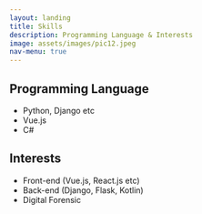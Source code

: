 ```yaml
---
layout: landing
title: Skills
description: Programming Language & Interests
image: assets/images/pic12.jpeg
nav-menu: true
---
```


## Programming Language
 - Python, Django etc
 - Vue.js
 - C#

## Interests
 - Front-end (Vue.js, React.js etc)
 - Back-end (Django, Flask, Kotlin)
 - Digital Forensic

